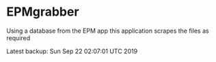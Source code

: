 # EPMgrabber
Using a database from the EPM app this application scrapes the files as required


Latest backup: Sun Sep 22 02:07:01 UTC 2019
